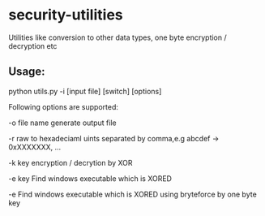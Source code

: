 # security-utilities
Utilities like conversion to other data types, one byte encryption / decryption etc

## Usage:

python utils.py -i [input file] [switch] [options]

Following options are supported:

-o file name	    generate output file

-r		      raw to hexadeciaml uints separated by comma,e.g abcdef -> 0xXXXXXXX, ...

-k key		  encryption / decrytion by XOR

-e key		  Find windows executable which is XORED

-e		      Find windows executable which is XORED using bryteforce by one byte key


